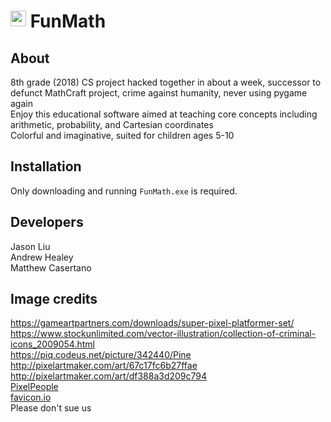 # <img src="src/icon.ico" style="float:left;" width="25"/>&nbsp;FunMath
## About
8th grade (2018) CS project hacked together in about a week, successor to defunct MathCraft project, crime against humanity, never using pygame again  
Enjoy this educational software aimed at teaching core concepts including arithmetic, probability, and Cartesian coordinates  
Colorful and imaginative, suited for children ages 5-10

## Installation
Only downloading and running `FunMath.exe` is required.

## Developers
Jason Liu  
Andrew Healey  
Matthew Casertano  

## Image credits
https://gameartpartners.com/downloads/super-pixel-platformer-set/  
https://www.stockunlimited.com/vector-illustration/collection-of-criminal-icons_2009054.html  
https://piq.codeus.net/picture/342440/Pine  
http://pixelartmaker.com/art/67c17fc6b27ffae  
http://pixelartmaker.com/art/df388a3d209c794  
[PixelPeople](https://pixelpeople.fandom.com/wiki/Professions)  
[favicon.io](https://favicon.io/)  
Please don't sue us
